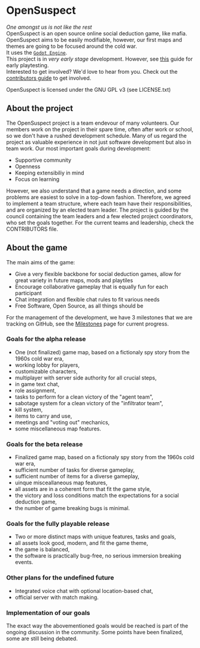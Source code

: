 # OpenSuspect

*One amongst us is not like the rest*<br/>
OpenSuspect is an open source online social deduction game, like mafia.<br/>
OpenSuspect aims to be easily modifiable, however, our first maps and themes are going to be focused around the cold war.<br/>
It uses the [`Godot Engine`](https://godotengine.org/).<br/>
This project is in *very early stage* development. However, see [this](https://github.com/opensuspect/opensuspect/wiki/Playtesting) guide for early playtesting.<br/>
Interested to get involved? We'd love to hear from you. Check out the [contributors guide](https://github.com/opensuspect/opensuspect/wiki/Contributors) to get involved.<br/>

OpenSuspect is licensed under the GNU GPL v3 (see LICENSE.txt)

## About the project
The OpenSuspect project is a team endevour of many volunteers. Our members work on the project in their spare time, often after work or school, so we don't have a rushed development schedule. Many of us regard the project as valuable experience in not just software development but also in team work. Our most important goals during development:
* Supportive community
* Openness
* Keeping extensibiliy in mind
* Focus on learning

However, we also understand that a game needs a direction, and some problems are easiest to solve in a top-down fashion. Therefore, we agreed to implement a team structure, where each team have their responsibilities, and are organized by an elected team leader. The project is guided by the council containing the team leaders and a few elected project coordinators, who set the goals together. For the current teams and leadership, check the CONTRIBUTORS file.

## About the game
The main aims of the game:
* Give a very flexible backbone for social deduction games, allow for great variety in future maps, mods and playtiles
* Encourage collaborative gameplay that is equally fun for each participant
* Chat integration and flexible chat rules to fit various needs
* Free Software, Open Source, as all things should be

For the management of the development, we have 3 milestones that we are tracking on GitHub, see the [Milestones](https://github.com/opensuspect/opensus/milestones) page for current progress.

### Goals for the alpha release
* One (not finalized) game map, based on a fictionaly spy story from the 1960s cold war era,
* working lobby for players,
* customizable characters,
* multiplayer with server side authority for all crucial steps,
* in game text chat,
* role assignment,
* tasks to perform for a clean victory of the "agent team",
* sabotage system for a clean victory of the "infiltrator team",
* kill system,
* items to carry and use,
* meetings and "voting out" mechanics,
* some miscellaneous map features.

### Goals for the beta release
* Finalized game map, based on a fictionaly spy story from the 1960s cold war era,
* sufficient number of tasks for diverse gameplay,
* sufficient number of items for a diverse gameplay,
* uinque misceallaneous map features,
* all assets are in a coherent form that fit the game style,
* the victory and loss conditions match the expectations for a social deduction game,
* the number of game breaking bugs is minimal.

### Goals for the fully playable release
* Two or more distinct maps with unique features, tasks and goals,
* all assets look good, modern, and fit the game theme,
* the game is balanced,
* the software is practically bug-free, no serious immersion breaking events.

### Other plans for the undefined future
* Integrated voice chat with optional location-based chat,
* official server with match making.

### Implementation of our goals
The exact way the abovementioned goals would be reached is part of the ongoing discussion in the community. Some points have been finalized, some are still being debated.
